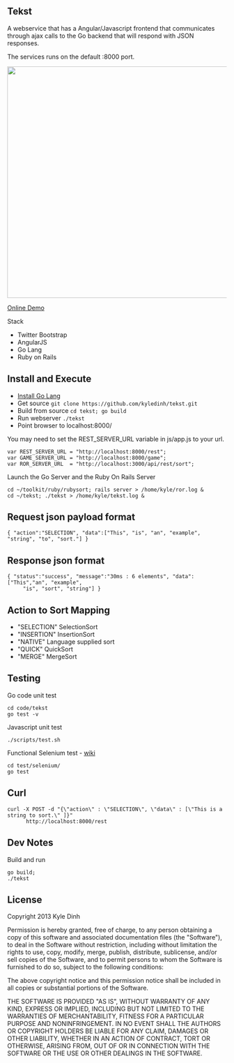 Tekst
-----
A webservice that has a Angular/Javascript frontend that communicates through ajax calls to the Go backend that will respond with JSON responses.

The services runs on the default :8000 port.

<a href="http://kyledinh.com:8000/"><img src="https://lh5.googleusercontent.com/0E4nqO6llKpEu49I2Z37E8n_70MvzsNvyqjiOu-E-7QJvRZ3gKTJXB-MCBGj3sXQUBl8fQcvOU656PvZxFWNykhJS-N2amjCdaXceRNbenYY7TAXup6xx48-" 
height="531" width="600" /></a>

[Online Demo](http://kyledinh.com:8000/view/)

Stack
* Twitter Bootstrap
* AngularJS
* Go Lang
* Ruby on Rails

Install and Execute
-------------------
* [Install Go Lang](https://github.com/kyledinh/toolkit/wiki/Go)
* Get source `git clone https://github.com/kyledinh/tekst.git`
* Build from source `cd tekst; go build`
* Run webserver `./tekst`
* Point browser to localhost:8000/ 

You may need to set the REST_SERVER_URL variable in js/app.js to your url.
```
var REST_SERVER_URL = "http://localhost:8000/rest";
var GAME_SERVER_URL = "http://localhost:8000/game";
var ROR_SERVER_URL  = "http://localhost:3000/api/rest/sort";
```

Launch the Go Server and the Ruby On Rails Server
```
cd ~/toolkit/ruby/rubysort; rails server > /home/kyle/ror.log &
cd ~/tekst; ./tekst > /home/kyle/tekst.log &
```

Request json payload format
-------------------
```
{ "action":"SELECTION", "data":["This", "is", "an", "example", "string", "to", "sort."] }
```

Response json format
--------------------
```
{ "status":"success", "message":"30ms : 6 elements", "data": ["This","an", "example",
     "is", "sort", "string"] }
```

Action to Sort Mapping
----------------------
* "SELECTION" SelectionSort
* "INSERTION" InsertionSort
* "NATIVE" Language supplied sort
* "QUICK" QuickSort
* "MERGE" MergeSort

Testing
-------
Go code unit test
```
cd code/tekst
go test -v
```

Javascript unit test
```
./scripts/test.sh 
```

Functional Selenium test - [wiki](https://github.com/kyledinh/toolkit/wiki/Selenium-Testing)

```
cd test/selenium/
go test
```

Curl
-----------
```
curl -X POST -d "{\"action\" : \"SELECTION\", \"data\" : [\"This is a string to sort.\" ]}" 
      http://localhost:8000/rest
```

Dev Notes
---------
Build and run
```
go build;
./tekst
```

License
-------
Copyright 2013 Kyle Dinh

Permission is hereby granted, free of charge, to any person obtaining a copy
of this software and associated documentation files (the "Software"), to deal
in the Software without restriction, including without limitation the rights
to use, copy, modify, merge, publish, distribute, sublicense, and/or sell
copies of the Software, and to permit persons to whom the Software is
furnished to do so, subject to the following conditions:

The above copyright notice and this permission notice shall be included in
all copies or substantial portions of the Software.

THE SOFTWARE IS PROVIDED "AS IS", WITHOUT WARRANTY OF ANY KIND, EXPRESS OR
IMPLIED, INCLUDING BUT NOT LIMITED TO THE WARRANTIES OF MERCHANTABILITY,
FITNESS FOR A PARTICULAR PURPOSE AND NONINFRINGEMENT. IN NO EVENT SHALL THE
AUTHORS OR COPYRIGHT HOLDERS BE LIABLE FOR ANY CLAIM, DAMAGES OR OTHER
LIABILITY, WHETHER IN AN ACTION OF CONTRACT, TORT OR OTHERWISE, ARISING FROM,
OUT OF OR IN CONNECTION WITH THE SOFTWARE OR THE USE OR OTHER DEALINGS IN
THE SOFTWARE.
